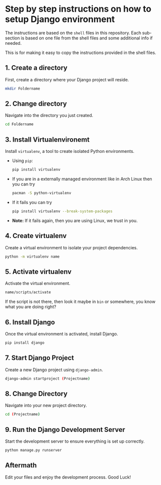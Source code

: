 # Step by step instructions on how to setup Django environment

The instructions are based on the `shell` files in this repository.
Each sub-section is based on one file from the shell files and some additional info if needed.

This is for making it easy to copy the instructions provided in the shell files.

## 1. Create a directory

First, create a directory where your Django project will reside.

```bash
mkdir Foldername
```

## 2. Change directory

Navigate into the directory you just created.

```bash
cd Foldername
```

## 3. Install Virtualenvironemt

Install `virtualenv`, a tool to create isolated Python environments.

- Using `pip`:

    ```bash
    pip install virtualenv
    ```
- If you are in a externally managed environment like in Arch Linux then you can try

    ```bash
    pacman -S python-virtualenv
    ```
- If it fails you can try

    ```bash
    pip install virtualenv --break-system-packages
    ```

- **Note:** If it fails again, then you are using Linux, we trust in you.

## 4. Create virtualenv

Create a virtual environment to isolate your project dependencies.

```bash
python -m virtualenv name
```

## 5. Activate virtualenv

Activate the virtual environment.

```bash
name/scripts/activate
```

If the script is not there, then look it maybe in `bin` or somewhere, you know what you are doing right?

## 6. Install Django

Once the virtual environment is activated, install Django.

```bash
pip install django
```

## 7. Start Django Project

Create a new Django project using `django-admin`.

```bash
django-admin startproject (Projectname)
```

## 8. Change Directory

Navigate into your new project directory.

```bash
cd (Projectname)
```

## 9. Run the Django Development Server

Start the development server to ensure everything is set up correctly.

```bash
python manage.py runserver
```

## Aftermath

Edit your files and enjoy the development process. Good Luck!
